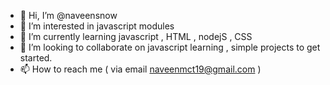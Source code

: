 - 👋 Hi, I’m @naveensnow
- 👀 I’m interested in javascript modules
- 🌱 I’m currently learning javascript , HTML , nodejS , CSS
- 💞️ I’m looking to collaborate on javascript learning , simple projects to get started.
- 📫 How to reach me ( via email naveenmct19@gmail.com )

<!---
naveensnow/naveensnow is a ✨ special ✨ repository because its `README.md` (this file) appears on your GitHub profile.
You can click the Preview link to take a look at your changes.
--->
